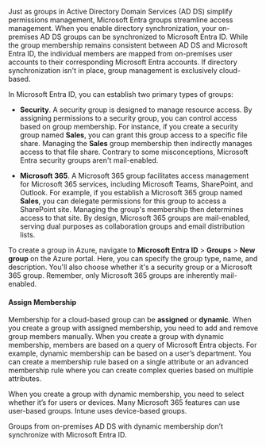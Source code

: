 Just as groups in Active Directory Domain Services (AD DS) simplify permissions management, Microsoft Entra groups streamline access management. When you enable directory synchronization, your on-premises AD DS groups can be synchronized to Microsoft Entra ID. While the group membership remains consistent between AD DS and Microsoft Entra ID, the individual members are mapped from on-premises user accounts to their corresponding Microsoft Entra accounts. If directory synchronization isn't in place, group management is exclusively cloud-based.

In Microsoft Entra ID, you can establish two primary types of groups:

 -  **Security**. A security group is designed to manage resource access. By assigning permissions to a security group, you can control access based on group membership. For instance, if you create a security group named **Sales**, you can grant this group access to a specific file share. Managing the **Sales** group membership then indirectly manages access to that file share. Contrary to some misconceptions, Microsoft Entra security groups aren't mail-enabled.
 
 - **Microsoft 365**. A Microsoft 365 group facilitates access management for Microsoft 365 services, including Microsoft Teams, SharePoint, and Outlook. For example, if you establish a Microsoft 365 group named **Sales**, you can delegate permissions for this group to access a SharePoint site. Managing the group's membership then determines access to that site. By design, Microsoft 365 groups are mail-enabled, serving dual purposes as collaboration groups and email distribution lists.

To create a group in Azure, navigate to **Microsoft Entra ID** > **Groups** > **New group** on the Azure portal. Here, you can specify the group type, name, and description. You'll also choose whether it's a security group or a Microsoft 365 group. Remember, only Microsoft 365 groups are inherently mail-enabled.

#### Assign Membership

Membership for a cloud-based group can be **assigned** or **dynamic**. When you create a group with assigned membership, you need to add and remove group members manually. When you create a group with dynamic membership, members are based on a query of Microsoft Entra objects. For example, dynamic membership can be based on a user’s department. You can create a membership rule based on a single attribute or an advanced membership rule where you can create complex queries based on multiple attributes.

When you create a group with dynamic membership, you need to select whether it’s for users or devices. Many Microsoft 365 features can use user-based groups. Intune uses device-based groups.

Groups from on-premises AD DS with dynamic membership don’t synchronize with Microsoft Entra ID.

